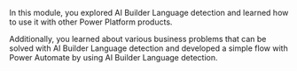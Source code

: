 In this module, you explored AI Builder Language detection and learned how to use it with other Power Platform products.

Additionally, you learned about various business problems that can be solved with AI Builder Language detection and developed a simple flow with Power Automate by using AI Builder Language detection.
